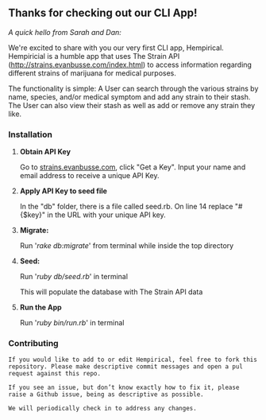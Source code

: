 ## Thanks for checking out our CLI App!

*A quick hello from Sarah and Dan:*

We're excited to share with you our very first CLI app, Hempirical. Hempiricial is a humble app that uses The Strain API (http://strains.evanbusse.com/index.html) to access information regarding different strains of marijuana for medical purposes.

The functionality is simple: A User can search through the various strains by name, species, and/or medical symptom and add any strain to their stash. The User can also view their stash as well as add or remove any strain they like.


### Installation

1. **Obtain API Key**

    Go to [strains.evanbusse.com](http://strains.evanbusse.com/index.html), click "Get a Key". Input your name and email address to receive a unique API Key.

2. **Apply API Key to seed file**

    In the "db" folder, there is a file called seed.rb. On line 14 replace "#{$key}" in the URL with your unique API key.

2. **Migrate:**  

    Run '*rake db:migrate*' from terminal while inside the top directory

3. **Seed:**

    Run '*ruby db/seed.rb*' in terminal

    This will populate the database with The Strain API data

4. **Run the App**  

    Run '*ruby bin/run.rb*' in terminal


### Contributing

    If you would like to add to or edit Hempirical, feel free to fork this repository. Please make descriptive commit messages and open a pul request against this repo.

    If you see an issue, but don’t know exactly how to fix it, please raise a Github issue, being as descriptive as possible.

    We will periodically check in to address any changes.
